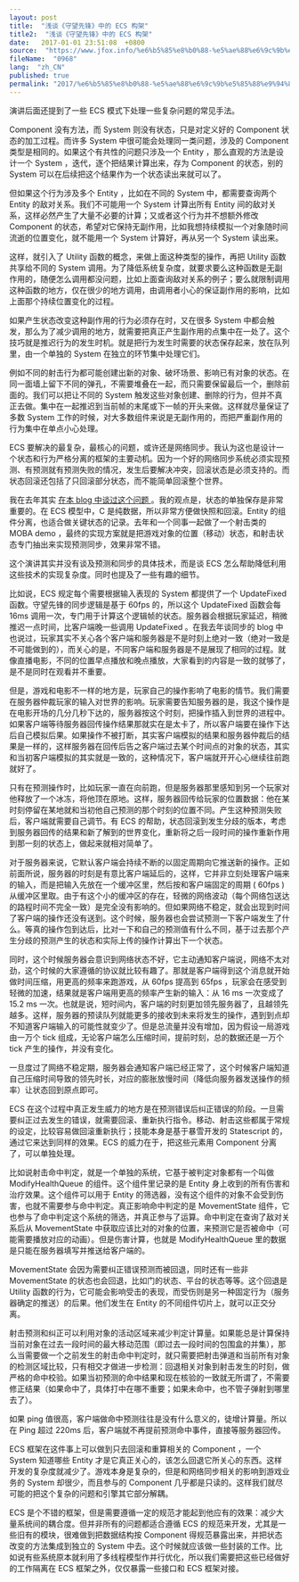 ```yaml
---
layout: post
title:  "浅谈《守望先锋》中的 ECS 构架"
title2:  "浅谈《守望先锋》中的 ECS 构架"
date:   2017-01-01 23:51:08  +0800
source:  "https://www.jfox.info/%e6%b5%85%e8%b0%88-%e5%ae%88%e6%9c%9b%e5%85%88%e9%94%8b-%e4%b8%ad%e7%9a%84-ecs-%e6%9e%84%e6%9e%b6.html"
fileName:  "0968"
lang:  "zh_CN"
published: true
permalink: "2017/%e6%b5%85%e8%b0%88-%e5%ae%88%e6%9c%9b%e5%85%88%e9%94%8b-%e4%b8%ad%e7%9a%84-ecs-%e6%9e%84%e6%9e%b6.html"
---
```


演讲后面还提到了一些 ECS 模式下处理一些复杂问题的常见手法。 

 Component 没有方法，而 System 则没有状态，只是对定义好的 Component 状态的加工过程。而许多 System 中很可能会处理同一类问题，涉及的 Component 类型是相同的。如果这个有共性的问题只涉及一个 Entity ，那么直观的方法是设计一个 System ，迭代，逐个把结果计算出来，存为 Component 的状态，别的 System 可以在后续把这个结果作为一个状态读出来就可以了。 

 但如果这个行为涉及多个 Entity ，比如在不同的 System 中，都需要查询两个 Entity 的敌对关系。我们不可能用一个 System 计算出所有 Entity 间的敌对关系，这样必然产生了大量不必要的计算；又或者这个行为并不想额外修改 Component 的状态，希望对它保持无副作用，比如我想持续模拟一个对象随时间流逝的位置变化，就不能用一个 System 计算好，再从另一个 System 读出来。 

 这样，就引入了 Utility 函数的概念，来做上面这种类型的操作，再把 Utility 函数共享给不同的 System 调用。为了降低系统复杂度，就要求要么这种函数是无副作用的，随便怎么调用都没问题，比如上面查询敌对关系的例子；要么就限制调用这种函数的地方，仅在很少的地方调用，由调用者小心的保证副作用的影响，比如上面那个持续位置变化的过程。 

 如果产生状态改变这种副作用的行为必须存在时，又在很多 System 中都会触发，那么为了减少调用的地方，就需要把真正产生副作用的点集中在一处了。这个技巧就是推迟行为的发生时机。就是把行为发生时需要的状态保存起来，放在队列里，由一个单独的 System 在独立的环节集中处理它们。 

 例如不同的射击行为都可能创建出新的对象、破坏场景、影响已有对象的状态。在同一面墙上留下不同的弹孔，不需要堆叠在一起，而只需要保留最后一个，删除前面的。我们可以把让不同的 System 触发这些对象创建、删除的行为，但并不真正去做。集中在一起推迟到当前帧的末尾或下一帧的开头来做。这样就尽量保证了多数 System 工作的时候，对大多数组件来说是无副作用的，而把严重副作用的行为集中在单点小心处理。 

 ECS 要解决的最复杂，最核心的问题，或许还是网络同步。我认为这也是设计一个状态和行为严格分离的框架的主要动机。因为一个好的网络同步系统必须实现预测、有预测就有预测失败的情况，发生后要解决冲突，回滚状态是必须支持的。而状态回滚还包括了只回滚部分状态，而不能简单回滚整个世界。 

 我在去年其实 [ 在本 blog 中谈过这个问题 ](https://www.jfox.info/go.php?url=http://ju.outofmemory.cn/entry/285075) 。我的观点是，状态的单独保存是非常重要的。在 ECS 模型中，C 是纯数据，所以非常方便做快照和回滚。Entity 的组件分离，也适合做关键状态的记录。去年和一个同事一起做了一个射击类的 MOBA demo ，最终的实现方案就是把游戏对象的位置（移动）状态，和射击状态专门抽出来实现预测同步，效果非常不错。 

 这个演讲其实并没有谈及预测和同步的具体技术，而是谈 ECS 怎么帮助降低利用这些技术的实现复杂度。同时也提及了一些有趣的细节。 

 比如说，ECS 规定每个需要根据输入表现的 System 都提供了一个 UpdateFixed 函数。守望先锋的同步逻辑是基于 60fps 的，所以这个 UpdateFixed 函数会每 16ms 调用一次，专门用于计算这个逻辑帧的状态。服务器会根据玩家延迟，稍微推迟一点时间，比客户端晚一些调用 UpdateFixed 。在我去年谈同步的 blog 中也说过，玩家其实不关心各个客户端和服务器是不是时刻上绝对一致（绝对一致是不可能做到的），而关心的是，不同客户端和服务器是不是展现了相同的过程。就像直播电影，不同的位置早点播放和晚点播放，大家看到的内容是一致的就够了，是不是同时在观看并不重要。 

 但是，游戏和电影不一样的地方是，玩家自己的操作影响了电影的情节。我们需要在服务器仲裁玩家的输入对世界的影响。玩家需要告知服务器的是，我这个操作是在电影开场的几分几秒下达的，服务器按这个时刻，把操作插入到世界的进程中。如果客户端等待服务器回传操作结果那就实在是太卡了，所以客户端要在操作下达后自己模拟后果。如果操作不被打断，其实客户端模拟的结果和服务器仲裁后的结果是一样的，这样服务器在回传后告之客户端过去某个时间点的对象的状态，其实和当初客户端模拟的其实就是一致的，这种情况下，客户端就开开心心继续往前跑就好了。 

 只有在预测操作时，比如玩家一直在向前跑，但是服务器那里感知到另一个玩家对他释放了一个冰冻，将他顶在原地。这样，服务器回传给玩家的位置数据：他在某时刻停留在某地就和当初他自己预测的那个时刻的位置不同。产生这种预测失败后，客户端就需要自己调节。有 ECS 的帮助，状态回滚到发生分歧的版本，考虑到服务器回传的结果和新了解到的世界变化，重新将之后一段时间的操作重新作用到那一刻的状态上，做起来就相对简单了。 

 对于服务器来说，它默认客户端会持续不断的以固定周期向它推送新的操作。正如前面所说，服务器的时刻是有意比客户端延后的，这样，它并非立刻处理客户端来的输入，而是把输入先放在一个缓冲区里，然后按和客户端固定的周期 ( 60fps ) 从缓冲区里取。由于有这个小的缓冲区的存在，轻微的网络波动（每个网络包送达的路程时间不完全一致）是完全没有影响的。但如果网络不稳定，就会出现到时间了客户端的操作还没有送到。这个时候，服务器也会尝试预测一下客户端发生了什么。等真的操作包到达后，比对一下和自己的预测值有什么不同，基于过去那个产生分歧的预测产生的状态和实际上传的操作计算出下一个状态。 

 同时，这个时候服务器会意识到网络状态不好，它主动通知客户端说，网络不太对劲，这个时候的大家遵循的协议就比较有趣了。那就是客户端得到这个消息就开始做时间压缩，用更高的频率来跑游戏，从 60fps 提高到 65fps ，玩家会在感受到轻微的加速，结果就是客户端用更高的频率产生新的输入：从 16 ms 一次变成了 15.2 ms 一次。也就是说，短时间内，客户端的时刻更加领先服务器了，且越领先越多。这样，服务器的预读队列就能更多的接收到未来将发生的操作，遇到到点却不知道客户端输入的可能性就变少了。但是总流量并没有增加，因为假设一局游戏由一万个 tick 组成，无论客户端怎么压缩时间，提前时刻，总的数据还是一万个 tick 产生的操作，并没有变化。 

 一旦度过了网络不稳定期，服务器会通知客户端已经正常了，这个时候客户端知道自己压缩时间导致的领先时长，对应的膨胀放慢时间（降低向服务器发送操作的频率）让状态回到原点即可。 

 ECS 在这个过程中真正发生威力的地方是在预测错误后纠正错误的阶段。一旦需要纠正过去发生的错误，就需要回滚、重新执行指令。移动、射击这些都属于常规的设定，比较容易做回滚重新执行；技能本身是基于暴雪开发的 Statescript 的，通过它来达到同样的效果。ECS 的威力在于，把这些元素用 Component 分离了，可以单独处理。 

 比如说射击命中判定，就是一个单独的系统，它基于被判定对象都有一个叫做 ModifyHealthQueue 的组件。这个组件里记录的是 Entity 身上收到的所有伤害和治疗效果。这个组件可以用于 Entity 的筛选器，没有这个组件的对象不会受到伤害，也就不需要参与命中判定。真正影响命中判定的是 MovementState 组件，它也参与了命中判定这个系统的筛选，并真正参与了运算。命中判定在查询了敌对关系后从 MovementState 中获取应该比对的对象的位置，来预测它是否被命中（可能需要播放对应的动画）。但是伤害计算，也就是 ModifyHealthQueue 里的数据是只能在服务器填写并推送给客户端的。 

 MovementState 会因为需要纠正错误预测而被回退，同时还有一些非 MovementState 的状态也会回退，比如门的状态、平台的状态等等。这个回退是 Utility 函数的行为，它可能会影响受击的表现，而受伤则是另一种固定行为（服务器确定的推送）的后果。他们发生在 Entity 的不同组件切片上，就可以正交分离。 

 射击预测和纠正可以利用对象的活动区域来减少判定计算量。如果能总是计算保持当前对象在过去一段时间的最大移动范围（即过去一段时间的包围盒的并集），那么当需要做一个之前发生的射击命中判定时，就只需要把射击弹道和当前所有对象的检测区域比较，只有相交才做进一步检测：回退相关对象到射击发生的时刻，做严格的命中校验。如果当初预测的命中结果和现在核验的一致就无所谓了，不需要修正结果（如果命中了，具体打中在哪不重要；如果未命中，也不管子弹射到哪里去了）。 

 如果 ping 值很高，客户端做命中预测往往是没有什么意义的，徒增计算量。所以在 Ping 超过 220ms 后，客户端就不再提前预测命中事件，直接等服务器回传。 

 ECS 框架在这件事上可以做到只去回滚和重算相关的 Component ，一个 System 知道哪些 Entity 才是它真正关心的，该怎么回退它所关心的东西。这样开发的复杂度就减少了。游戏本身是复杂的，但是和网络同步相关的影响到游戏业务的 System 却很少，而且参与的 Component 几乎都是只读的。这样我们就尽可能的把这个复杂的问题和引擎其它部分解耦。 

 ECS 是个不错的框架，但是需要遵循一定的规范才能起到他应有的效果：减少大量系统间的耦合度。但并非所有的问题都适合遵循 ECS 的规范来开发，尤其是一些旧有的模块，很难做到把数据结构按 Component 得规范暴露出来，并把状态改变的方法集成到独立的 System 中去。这个时候就应该做一些封装的工作。比如说有些系统原本就利用了多线程模型作并行优化，所以我们需要把这些已经做好的工作隔离在 ECS 框架之外，仅仅暴露一些接口和 ECS 框架对接。
